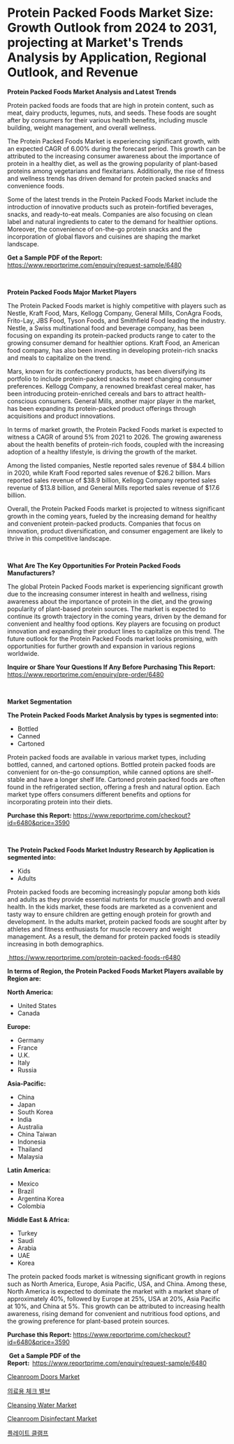 <p><h1>Protein Packed Foods Market Size: Growth Outlook from 2024 to 2031, projecting at Market's Trends Analysis by Application, Regional Outlook, and Revenue</h1></p><p><strong>Protein Packed Foods Market Analysis and Latest Trends</strong></p>
<p><p>Protein packed foods are foods that are high in protein content, such as meat, dairy products, legumes, nuts, and seeds. These foods are sought after by consumers for their various health benefits, including muscle building, weight management, and overall wellness.</p><p>The Protein Packed Foods Market is experiencing significant growth, with an expected CAGR of 6.00% during the forecast period. This growth can be attributed to the increasing consumer awareness about the importance of protein in a healthy diet, as well as the growing popularity of plant-based proteins among vegetarians and flexitarians. Additionally, the rise of fitness and wellness trends has driven demand for protein packed snacks and convenience foods.</p><p>Some of the latest trends in the Protein Packed Foods Market include the introduction of innovative products such as protein-fortified beverages, snacks, and ready-to-eat meals. Companies are also focusing on clean label and natural ingredients to cater to the demand for healthier options. Moreover, the convenience of on-the-go protein snacks and the incorporation of global flavors and cuisines are shaping the market landscape.</p></p>
<p><strong>Get a Sample PDF of the Report:&nbsp;</strong> <a href="https://www.reportprime.com/enquiry/request-sample/6480">https://www.reportprime.com/enquiry/request-sample/6480</a></p>
<p>&nbsp;</p>
<p><strong>Protein Packed Foods Major Market Players</strong></p>
<p><p>The Protein Packed Foods market is highly competitive with players such as Nestle, Kraft Food, Mars, Kellogg Company, General Mills, ConAgra Foods, Frito-Lay, JBS Food, Tyson Foods, and Smithfield Food leading the industry. Nestle, a Swiss multinational food and beverage company, has been focusing on expanding its protein-packed products range to cater to the growing consumer demand for healthier options. Kraft Food, an American food company, has also been investing in developing protein-rich snacks and meals to capitalize on the trend.</p><p>Mars, known for its confectionery products, has been diversifying its portfolio to include protein-packed snacks to meet changing consumer preferences. Kellogg Company, a renowned breakfast cereal maker, has been introducing protein-enriched cereals and bars to attract health-conscious consumers. General Mills, another major player in the market, has been expanding its protein-packed product offerings through acquisitions and product innovations.</p><p>In terms of market growth, the Protein Packed Foods market is expected to witness a CAGR of around 5% from 2021 to 2026. The growing awareness about the health benefits of protein-rich foods, coupled with the increasing adoption of a healthy lifestyle, is driving the growth of the market.</p><p>Among the listed companies, Nestle reported sales revenue of $84.4 billion in 2020, while Kraft Food reported sales revenue of $26.2 billion. Mars reported sales revenue of $38.9 billion, Kellogg Company reported sales revenue of $13.8 billion, and General Mills reported sales revenue of $17.6 billion.</p><p>Overall, the Protein Packed Foods market is projected to witness significant growth in the coming years, fueled by the increasing demand for healthy and convenient protein-packed products. Companies that focus on innovation, product diversification, and consumer engagement are likely to thrive in this competitive landscape.</p></p>
<p>&nbsp;</p>
<p><strong>What Are The Key Opportunities For Protein Packed Foods Manufacturers?</strong></p>
<p><p>The global Protein Packed Foods market is experiencing significant growth due to the increasing consumer interest in health and wellness, rising awareness about the importance of protein in the diet, and the growing popularity of plant-based protein sources. The market is expected to continue its growth trajectory in the coming years, driven by the demand for convenient and healthy food options. Key players are focusing on product innovation and expanding their product lines to capitalize on this trend. The future outlook for the Protein Packed Foods market looks promising, with opportunities for further growth and expansion in various regions worldwide.</p></p>
<p><strong>Inquire or Share Your Questions If Any Before Purchasing This Report:</strong> <a href="https://www.reportprime.com/enquiry/pre-order/6480">https://www.reportprime.com/enquiry/pre-order/6480</a></p>
<p>&nbsp;</p>
<p><strong>Market Segmentation</strong></p>
<p><strong>The Protein Packed Foods Market Analysis by types is segmented into:</strong></p>
<p><ul><li>Bottled</li><li>Canned</li><li>Cartoned</li></ul></p>
<p><p>Protein packed foods are available in various market types, including bottled, canned, and cartoned options. Bottled protein packed foods are convenient for on-the-go consumption, while canned options are shelf-stable and have a longer shelf life. Cartoned protein packed foods are often found in the refrigerated section, offering a fresh and natural option. Each market type offers consumers different benefits and options for incorporating protein into their diets.</p></p>
<p><strong>Purchase this Report:&nbsp;</strong><a href="https://www.reportprime.com/checkout?id=6480&price=3590">https://www.reportprime.com/checkout?id=6480&price=3590</a></p>
<p>&nbsp;</p>
<p><strong>The Protein Packed Foods Market Industry Research by Application is segmented into:</strong></p>
<p><ul><li>Kids</li><li>Adults</li></ul></p>
<p><p>Protein packed foods are becoming increasingly popular among both kids and adults as they provide essential nutrients for muscle growth and overall health. In the kids market, these foods are marketed as a convenient and tasty way to ensure children are getting enough protein for growth and development. In the adults market, protein packed foods are sought after by athletes and fitness enthusiasts for muscle recovery and weight management. As a result, the demand for protein packed foods is steadily increasing in both demographics.</p></p>
<p><a href="https://www.reportprime.com/protein-packed-foods-r6480">&nbsp;https://www.reportprime.com/protein-packed-foods-r6480</a></p>
<p><strong>In terms of Region, the Protein Packed Foods Market Players available by Region are:</strong></p>
<p>
    <p> <strong> North America: </strong>
        <ul>
            <li>United States</li>
            <li>Canada</li>
        </ul>
        </p> 
    <p> <strong> Europe: </strong>
        <ul>
            <li>Germany</li>
            <li>France</li>
            <li>U.K.</li>
            <li>Italy</li>
            <li>Russia</li>
        </ul>
        </p> 
    <p> <strong> Asia-Pacific: </strong>
        <ul>
            <li>China</li>
            <li>Japan</li>
            <li>South Korea</li>
            <li>India</li>
            <li>Australia</li>
            <li>China Taiwan</li>
            <li>Indonesia</li>
            <li>Thailand</li>
            <li>Malaysia</li>
        </ul>
        </p> 
    <p> <strong> Latin America: </strong>
        <ul>
            <li>Mexico</li>
            <li>Brazil</li>
            <li>Argentina Korea</li>
            <li>Colombia</li>
        </ul>
        </p> 
    <p> <strong> Middle East & Africa: </strong>
        <ul>
            <li>Turkey</li>
            <li>Saudi</li>
            <li>Arabia</li>
            <li>UAE</li>
            <li>Korea</li>
        </ul>
    </p>
    </p>
<p><p>The protein packed foods market is witnessing significant growth in regions such as North America, Europe, Asia Pacific, USA, and China. Among these, North America is expected to dominate the market with a market share of approximately 40%, followed by Europe at 25%, USA at 20%, Asia Pacific at 10%, and China at 5%. This growth can be attributed to increasing health awareness, rising demand for convenient and nutritious food options, and the growing preference for plant-based protein sources.</p></p>
<p><strong>Purchase this Report: </strong><a href="https://www.reportprime.com/checkout?id=6480&price=3590">https://www.reportprime.com/checkout?id=6480&price=3590</a></p>
<p>&nbsp;<strong>Get a Sample PDF of the Report:&nbsp;&nbsp;</strong><a href="https://www.reportprime.com/enquiry/request-sample/6480">https://www.reportprime.com/enquiry/request-sample/6480</a></p>
<p><strong></strong></p>
<p><p><a href="https://issuu.com/reportprime-2/docs/cleanroom-doors-market-size-2030.pptx">Cleanroom Doors Market</a></p><p><a href="https://github.com/RichardLueilwitz787/Market-Research-Report-List-1/blob/main/906818671604.md">의료용 체크 밸브</a></p><p><a href="https://github.com/AlysaLedner2023/Market-Research-Report-List-1/blob/main/cleansing-water-market.md">Cleansing Water Market</a></p><p><a href="https://issuu.com/reportprime-2/docs/cleanroom-disinfectant-market-size-2030.pptx">Cleanroom Disinfectant Market</a></p><p><a href="https://github.com/fredrickeglers/Market-Research-Report-List-2/blob/main/540313571603.md">플레이트 클램프</a></p></p>